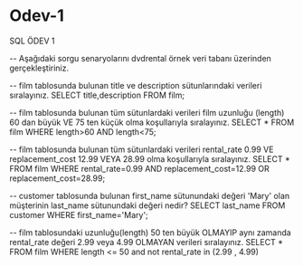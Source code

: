 # Odev-1
SQL ÖDEV 1

-- Aşağıdaki sorgu senaryolarını dvdrental örnek veri tabanı üzerinden gerçekleştiriniz.


-- film tablosunda bulunan title ve description sütunlarındaki verileri sıralayınız.
        SELECT title,description FROM film;

-- film tablosunda bulunan tüm sütunlardaki verileri film uzunluğu (length) 60 dan büyük VE 75 ten küçük olma koşullarıyla sıralayınız.
        SELECT * FROM film WHERE length>60 AND length<75;

-- film tablosunda bulunan tüm sütunlardaki verileri rental_rate 0.99 VE replacement_cost 12.99 VEYA 28.99 olma koşullarıyla sıralayınız.
        SELECT * FROM film WHERE rental_rate=0.99 AND replacement_cost=12.99 OR replacement_cost=28.99;

-- customer tablosunda bulunan first_name sütunundaki değeri 'Mary' olan müşterinin last_name sütunundaki değeri nedir?
      SELECT last_name FROM customer WHERE first_name='Mary';
  
-- film tablosundaki uzunluğu(length) 50 ten büyük OLMAYIP aynı zamanda rental_rate değeri 2.99 veya 4.99 OLMAYAN verileri sıralayınız.
      SELECT * FROM film WHERE length <= 50 and not rental_rate  in (2.99 , 4.99)
